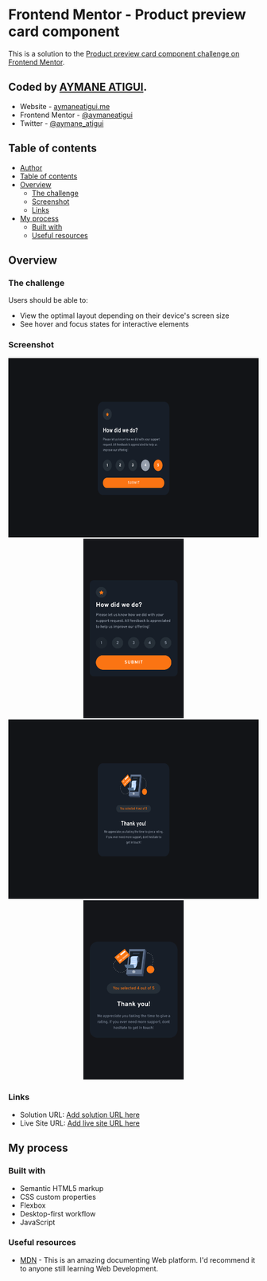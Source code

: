 # Frontend Mentor - Product preview card component

This is a solution to the [Product preview card component challenge on Frontend Mentor](https://www.frontendmentor.io/challenges/interactive-rating-component-koxpeBUmI).

## Coded by [AYMANE ATIGUI](https://github.com/aymaneatigui).

- Website - [aymaneatigui.me](https://www.aymaneatigui.me)
- Frontend Mentor - [@aymaneatigui](https://www.frontendmentor.io/profile/aymaneatigui)
- Twitter - [@aymane_atigui](https://twitter.com/aymane_atigui)

## Table of contents

- [Author](#author)
- [Table of contents](#table-of-contents)
- [Overview](#overview)
  - [The challenge](#the-challenge)
  - [Screenshot](#screenshot)
  - [Links](#links)
- [My process](#my-process)
  - [Built with](#built-with)
  - [Useful resources](#useful-resources)

## Overview

### The challenge

Users should be able to:

- View the optimal layout depending on their device's screen size
- See hover and focus states for interactive elements

### Screenshot

<p align="center">
  <img height="360" src="./Readme/Desktop1.png">
  <img height="360" src="./Readme/Phone1.png">

  <img height="360" src="./Readme/Desktop.png">
  <img height="360" src="./Readme/Phone.png">
</p>

### Links

- Solution URL: [Add solution URL here](https://github.com/aymaneatigui/Frontend-Practice/tree/main/rating-card)
- Live Site URL: [Add live site URL here](https://frontend-practice-projects.vercel.app/rating-card/)

## My process

### Built with

- Semantic HTML5 markup
- CSS custom properties
- Flexbox
- Desktop-first workflow
- JavaScript

### Useful resources

- [MDN](https://developer.mozilla.org/) - This is an amazing documenting Web platform. I'd recommend it to anyone still learning Web Development.
